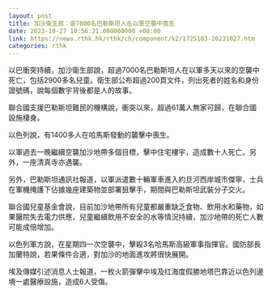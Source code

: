```yaml
---
layout: post
title: 加沙衛生部：逾7000名巴勒斯坦人在以軍空襲中喪生
date: 2023-10-27 10:56:21.000000000 +08:00
link: https://news.rthk.hk/rthk/ch/component/k2/1725183-20231027.htm
categories: rthk
---
```


以巴衝突持續，加沙衛生部說，超過7000名巴勒斯坦人在以軍多天以來的空襲中死亡，包括2900多名兒童。衛生部公布超過200頁文件，列出死者的姓名和身份證號碼，說每個數宇背後都是人的故事。

聯合國支援巴勒斯坦難民的機構說，衝突以來，超過61萬人無家可歸，在聯合國設施棲身。

以色列說，有1400多人在哈馬斯發動的襲擊中喪生。

以軍過去一晚繼續空襲加沙地帶多個目標，擊中住宅樓宇，造成數十人死亡。另外，一座清真寺亦遇襲。

另外，巴勒斯坦通訊社報道，以軍派遣數十輛軍車進入約旦河西岸城市傑寧，士兵在軍機掩護下佔據幾座建築物並部署狙擊手，期間與巴勒斯坦武裝分子交火。

聯合國兒童基金會說，目前加沙地帶所有兒童都嚴重缺乏食物、飲用水和藥物，如果醫院失去電力供應，兒童繼續飲用不安全的水等情況持續，加沙地帶的死亡人數可能成倍增加。

以色列軍方說，在星期四一次空襲中，擊殺3名哈馬斯高級軍事指揮官。國防部長加蘭特說，若果條件合適，對加沙的地面進攻將很快展開。

埃及傳媒引述消息人士報道，一枚火箭彈擊中埃及红海度假勝地塔巴靠近以色列邊境一處醫療設施，造成6人受傷。
